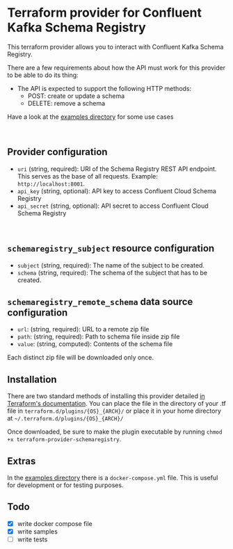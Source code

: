 # Terraform provider for Confluent Kafka Schema Registry

This terraform provider allows you to interact with Confluent Kafka Schema Registry.

There are a few requirements about how the API must work for this provider to be able to do its thing:
* The API is expected to support the following HTTP methods:
    * POST: create or update a schema
    * DELETE: remove a schema

Have a look at the [examples directory](examples) for some use cases

&nbsp;

## Provider configuration
- `uri` (string, required): URI of the Schema Registry REST API endpoint. This serves as the base of all requests. Example: `http://localhost:8001`.
- `api_key` (string, optional): API key to access Confluent Cloud Schema Registry
- `api_secret` (string, optional): API secret to access Confluent Cloud Schema Registry

&nbsp;

## `schemaregistry_subject` resource configuration
- `subject` (string, required): The name of the subject to be created.
- `schema` (string, required): The schema of the subject that has to be created.

## `schemaregistry_remote_schema` data source configuration
- `url`: (string, required): URL to a remote zip file
- `path`: (string, required): Path to schema file inside zip file
- `value`: (string, computed): Contents of the schema file

Each distinct zip file will be downloaded only once. 

## Installation

There are two standard methods of installing this provider detailed [in Terraform's documentation](https://www.terraform.io/docs/configuration/providers.html#third-party-plugins). You can place the file in the directory of your .tf file in `terraform.d/plugins/{OS}_{ARCH}/` or place it in your home directory at `~/.terraform.d/plugins/{OS}_{ARCH}/`

Once downloaded, be sure to make the plugin executable by running `chmod +x terraform-provider-schemaregistry`.

## Extras

In the [examples directory](examples) there is a `docker-compose.yml` file.
This is useful for development or for testing purposes.

## Todo

- [x] write docker compose file
- [x] write samples
- [ ] write tests
